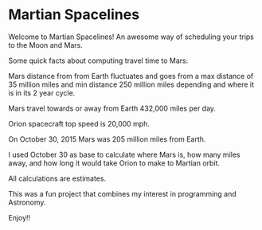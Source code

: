  # Martian Spacelines

 Welcome to Martian Spacelines!
 An awesome way of scheduling your trips to the Moon and Mars.
 
 Some quick facts about computing travel time to Mars:

 Mars distance from from Earth fluctuates and goes from a max distance of 35 million miles and min distance 250 million miles
 depending and where it is in its 2 year cycle.

 Mars travel towards or away from Earth 432,000 miles per day.

 Orion spacecraft top speed is 20,000 mph.

 On October 30, 2015 Mars was 205 million miles from Earth.

 I used October 30 as base to calculate where Mars is, how many miles away, and how long it would take Orion to make to Martian orbit.


 All calculations are estimates.


 This was a fun project that combines my interest in programming and Astronomy.


 Enjoy!!



